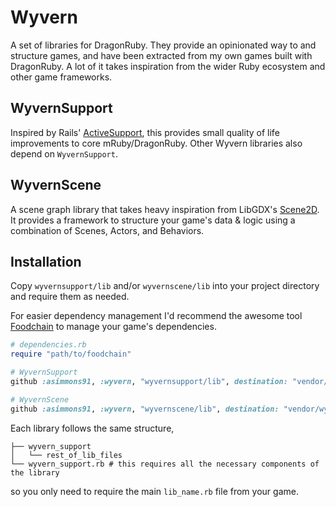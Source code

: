 # Wyvern

A set of libraries for DragonRuby. They provide an opinionated way to
and structure games, and have been extracted from my own games built with DragonRuby.
A lot of it takes inspiration from the wider Ruby ecosystem and other game frameworks.

## WyvernSupport

Inspired by Rails' [ActiveSupport](https://guides.rubyonrails.org/active_support_core_extensions.html),
this provides small quality of life improvements to core mRuby/DragonRuby. Other Wyvern libraries also
depend on `WyvernSupport`.

## WyvernScene

A scene graph library that takes heavy inspiration from LibGDX's
[Scene2D](https://libgdx.com/wiki/graphics/2d/scene2d/scene2d). It provides a framework to
structure your game's data & logic using a combination of Scenes, Actors, and Behaviors.

## Installation
Copy `wyvernsupport/lib` and/or `wyvernscene/lib` into your project directory and require them as needed.

For easier dependency management I'd recommend the awesome tool
[Foodchain](https://github.com/pvande/foodchain/) to manage your game's dependencies.

```ruby
# dependencies.rb
require "path/to/foodchain"

# WyvernSupport
github :asimmons91, :wyvern, "wyvernsupport/lib", destination: "vendor/wyvernsupport"

# WyvernScene
github :asimmons91, :wyvern, "wyvernscene/lib", destination: "vendor/wyvernscene"
```

Each library follows the same structure,
```
├── wyvern_support
│   └── rest_of_lib_files
└── wyvern_support.rb # this requires all the necessary components of the library
```
so you only need to require the main `lib_name.rb` file from your game.
